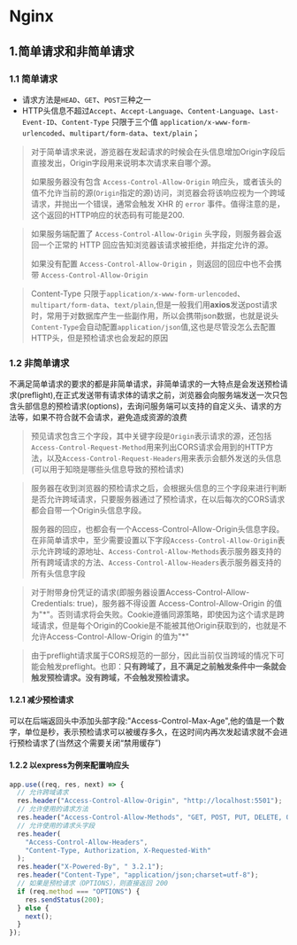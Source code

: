 # Nginx

## 1.简单请求和非简单请求

### 1.1 简单请求

+ 请求方法是`HEAD`、`GET`、`POST`三种之一
+ HTTP头信息不超过`Accept`、`Accept-Language`、`Content-Language`、`Last-Event-ID`、`Content-Type` 只限于三个值 `application/x-www-form-urlencoded`、`multipart/form-data`、`text/plain`；

> 对于简单请求来说，游览器在发起请求的时候会在头信息增加Origin字段后直接发出，Origin字段用来说明本次请求来自哪个源。
>
> 如果服务器没有包含 `Access-Control-Allow-Origin` 响应头，或者该头的值不允许当前的源(`Origin`指定的源)访问，浏览器会将该响应视为一个跨域请求，并抛出一个错误，通常会触发 XHR 的 `error` 事件。值得注意的是，这个返回的HTTP响应的状态码有可能是200.

> 如果服务端配置了 `Access-Control-Allow-Origin` 头字段，则服务器会返回一个正常的 HTTP 回应告知浏览器该请求被拒绝，并指定允许的源。
>
> 如果没有配置 `Access-Control-Allow-Origin` ，则返回的回应中也不会携带 `Access-Control-Allow-Origin`

> Content-Type 只限于`application/x-www-form-urlencoded`、`multipart/form-data`、`text/plain`,但是一般我们用**axios**发送post请求时，常用于对数据库产生一些副作用，所以会携带json数据，也就是说头`Content-Type`会自动配置`application/json`值,这也是尽管没怎么去配置HTTP头，但是预检请求也会发起的原因

### 1.2 非简单请求

不满足简单请求的要求的都是非简单请求，非简单请求的一大特点是会发送预检请求(preflight),在正式发送带有请求体的请求之前，浏览器会向服务端发送一次只包含头部信息的预检请求(options)，去询问服务端可以支持的自定义头、请求的方法等，如果不符合就不会请求，避免造成资源的浪费

> 预见请求包含三个字段，其中关键字段是`Origin`表示请求的源，还包括`Access-Control-Request-Method`用来列出CORS请求会用到的HTTP方法，以及`Access-Control-Request-Headers`用来表示会额外发送的头信息(可以用于知晓是哪些头信息导致的预检请求)

> 服务器在收到浏览器的预检请求之后，会根据头信息的三个字段来进行判断是否允许跨域请求，只要服务器通过了预检请求，在以后每次的CORS请求都会自带一个Origin头信息字段。
>
> 服务器的回应，也都会有一个Access-Control-Allow-Origin头信息字段。在非简单请求中，至少需要设置以下字段`Access-Control-Allow-Origin`表示允许跨域的源地址、`Access-Control-Allow-Methods`表示服务器支持的所有跨域请求的方法、`Access-Control-Allow-Headers`表示服务器支持的所有头信息字段

> 对于附带身份凭证的请求(即服务器设置Access-Control-Allow-Credentials: true)，服务器不得设置 Access-Control-Allow-Origin 的值为"\*"。否则请求将会失败。Cookie遵循同源策略，即使因为这个请求是跨域请求，但是每个Origin的Cookie是不能被其他Origin获取到的，也就是不允许Access-Control-Allow-Origin 的值为"\*"

> 由于preflight请求属于CORS规范的一部分，因此当前仅当跨域的情况下可能会触发preflight。也即：**只有跨域了，且不满足之前触发条件中一条就会触发预检请求。没有跨域，不会触发预检请求。**

#### 1.2.1 减少预检请求

可以在后端返回头中添加头部字段:"Access-Control-Max-Age",他的值是一个数字，单位是秒，表示预检请求可以被缓存多久，在这时间内再次发起请求就不会进行预检请求了(当然这个需要关闭“禁用缓存”)

#### 1.2.2 以express为例来配置响应头

```js
app.use((req, res, next) => {
  // 允许跨域请求
  res.header("Access-Control-Allow-Origin", "http://localhost:5501");
  // 允许使用的请求方法
  res.header("Access-Control-Allow-Methods", "GET, POST, PUT, DELETE, OPTIONS");
  // 允许使用的请求头字段
  res.header(
    "Access-Control-Allow-Headers",
    "Content-Type, Authorization, X-Requested-With"
  );
  res.header("X-Powered-By", " 3.2.1");
  res.header("Content-Type", "application/json;charset=utf-8");
  // 如果是预检请求（OPTIONS），则直接返回 200
  if (req.method === "OPTIONS") {
    res.sendStatus(200);
  } else {
    next();
  }
});
```

